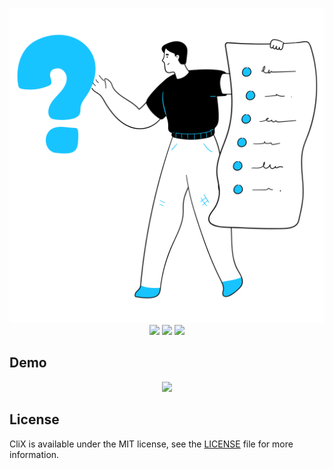 <p align="center">  
<img src = "Media/AppIcon.png" /><br>
  <img src = "https://img.shields.io/badge/platform-macOS%2012.00%2B-9D2933"/>
  <img src = "https://img.shields.io/badge/swift-5.0-red.svg" />
  <img src = "https://img.shields.io/badge/license-MIT-green.svg" />
</p>

## Demo
<p align="center">  
<img src = "Assets/DEMO.gif" /><br>
</p>

## License
CliX is available under the MIT license, see the [LICENSE](LICENSE) file for more information.
